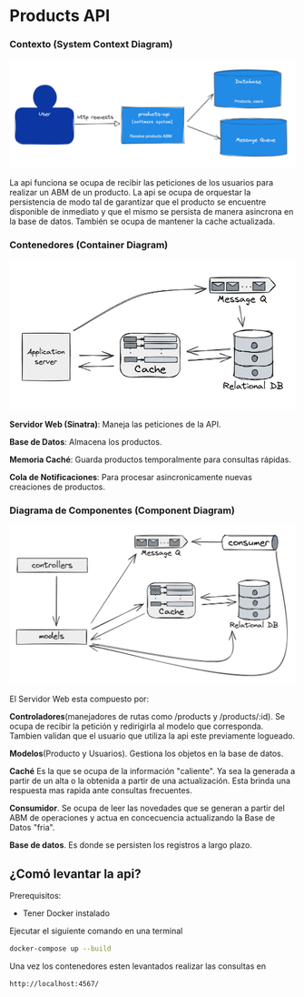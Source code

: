 # Products API

### Contexto (System Context Diagram)

![context](images/context.png)

La api funciona se ocupa de recibir las peticiones de los usuarios para realizar un ABM de un producto. La api se ocupa 
de orquestar la persistencia de modo tal de garantizar que el producto se encuentre disponible de inmediato y que el mismo 
se persista de manera asincrona en la base de datos. También se ocupa de mantener la cache actualizada.

### Contenedores (Container Diagram)

![context](images/containers.png)

**Servidor Web (Sinatra)**: Maneja las peticiones de la API.

**Base de Datos**: Almacena los productos.

**Memoria Caché**: Guarda productos temporalmente para consultas rápidas.

**Cola de Notificaciones**: Para procesar asincronicamente nuevas creaciones de productos.

### Diagrama de Componentes (Component Diagram)

![context](images/components.png)

El Servidor Web esta compuesto por:

**Controladores**(manejadores de rutas como /products y /products/:id). Se ocupa de recibir la petición y redirigirla
al modelo que corresponda. Tambien validan que el usuario que utiliza la api este previamente logueado.

**Modelos**(Producto y Usuarios). Gestiona los objetos en la base de datos.

**Caché** Es la que se ocupa de la información "caliente". Ya sea la generada a partir de un alta o la obtenida a partir
de una actualización. Esta brinda una respuesta mas rapida ante consultas frecuentes.

**Consumidor**. Se ocupa de leer las novedades que se generan a partir del ABM de operaciones y actua en concecuencia
actualizando la Base de Datos "fria".

**Base de datos**. Es donde se persisten los registros a largo plazo. 

## ¿Comó levantar la api?

Prerequisitos:

- Tener Docker instalado

Ejecutar el siguiente comando en una terminal

```sh
docker-compose up --build
```
Una vez los contenedores esten levantados realizar las consultas en 

```
http://localhost:4567/
```

